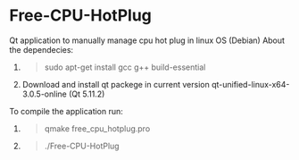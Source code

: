 # Free-CPU-HotPlug

Qt application to manually manage cpu hot plug in linux OS (Debian)
About the dependecies:

1) >sudo apt-get install gcc g++ build-essential
2) Download and install qt packege in current version qt-unified-linux-x64-3.0.5-online (Qt 5.11.2)

To compile the application run:

1) >qmake free_cpu_hotplug.pro

2) >./Free-CPU-HotPlug







